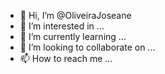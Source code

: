 - 👋 Hi, I’m @OliveiraJoseane
- 👀 I’m interested in ...
- 🌱 I’m currently learning ...
- 💞️ I’m looking to collaborate on ...
- 📫 How to reach me ...

<!---
OliveiraJoseane/OliveiraJoseane is a ✨ special ✨ repository because its `README.md` (this file) appears on your GitHub profile.
You can click the Preview link to take a look at your changes.
--->
